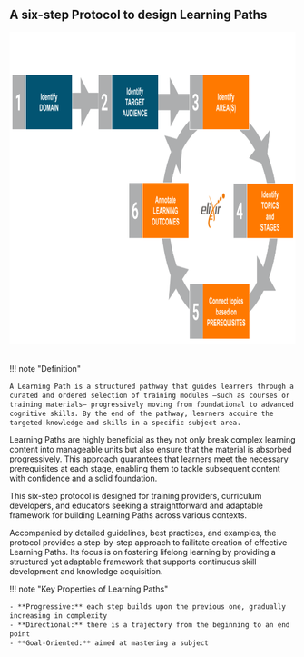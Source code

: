 ## A six-step Protocol to design Learning Paths

<div style="text-align: left;">
    <img src="../../assets/images/protocol/LP_blu_orange_version2.png" alt="LP" width="800" height="550">
</div>

<br>


!!! note "Definition"

    A Learning Path is a structured pathway that guides learners through a curated and ordered selection of training modules —such as courses or training materials— progressively moving from foundational to advanced cognitive skills. By the end of the pathway, learners acquire the targeted knowledge and skills in a specific subject area.


Learning Paths are highly beneficial as they not only break complex learning content into manageable units but also ensure that the material is absorbed progressively. This approach guarantees that learners meet the necessary prerequisites at each stage, enabling them to tackle subsequent content with confidence and a solid foundation.

This six-step protocol is designed for training providers, curriculum developers, and educators seeking a straightforward and adaptable framework for building Learning Paths across various contexts.

Accompanied by detailed guidelines, best practices, and examples, the protocol provides a step-by-step approach to failitate creation of effective Learning Paths. Its focus is on fostering lifelong learning by providing a structured yet adaptable framework that supports continuous skill development and knowledge acquisition.

!!! note "Key Properties of Learning Paths"

    - **Progressive:** each step builds upon the previous one, gradually increasing in complexity
    - **Directional:** there is a trajectory from the beginning to an end point
    - **Goal-Oriented:** aimed at mastering a subject



